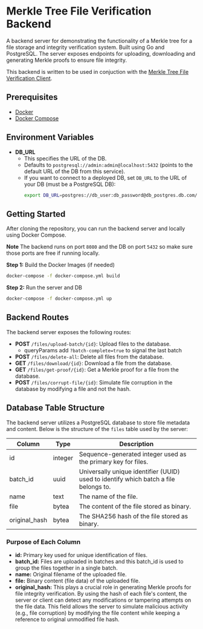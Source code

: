 # Merkle Tree File Verification Backend

A backend server for demonstrating the functionality of a Merkle tree for a file storage and integrity verification system. Built using Go and PostgreSQL. The server exposes endpoints for uploading, downloading and generating Merkle proofs to ensure file integrity.

This backend is written to be used in conjuction with the [Merkle Tree File Verification Client](https://github.com/CaelRowley/merkle-tree-file-verification-client).

## Prerequisites

- [Docker](https://docs.docker.com/desktop/)
- [Docker Compose](https://docs.docker.com/compose/install/)

## Environment Variables

- **DB_URL**
  - This specifies the URL of the DB.
  - Defaults to `postgresql://admin:admin@localhost:5432` (points to the default URL of the DB from this service).
  - If you want to connect to a deployed DB, set `DB_URL` to the URL of your DB (must be a PostgreSQL DB):
    ```bash
    export DB_URL=postgres://db_user:db_password@db_postgres.db.com/db_name
    ```

## Getting Started

After cloning the repository, you can run the backend server and locally using Docker Compose.

**Note** The backend runs on port `8080` and the DB on port `5432` so make sure those ports are free if running locally.

**Step 1:** Build the Docker Images (if needed)

```bash
docker-compose -f docker-compose.yml build
```

**Step 2:** Run the server and DB

```bash
docker-compose -f docker-compose.yml up
```

## Backend Routes

The backend server exposes the following routes:

- **POST** `/files/upload-batch/{id}`: Upload files to the database.
  - queryParams add `?batch-complete=true` to signal the last batch
- **POST** `/files/delete-all`: Delete all files from the database.
- **GET** `/files/download/{id}`: Download a file from the database.
- **GET** `/files/get-proof/{id}`: Get a Merkle proof for a file from the database.
- **POST** `/files/corrupt-file/{id}`: Simulate file corruption in the database by modifying a file and not the hash.

## Database Table Structure

The backend server utilizes a PostgreSQL database to store file metadata and content. Below is the structure of the `files` table used by the server:

| Column        | Type      | Description                                                                             |
|---------------|-----------|-----------------------------------------------------------------------------------------|
| id            | integer   | Sequence-generated integer used as the primary key for files.                           |
| batch_id      | uuid      | Universally unique identifier (UUID) used to identify which batch a file belongs to.    |
| name          | text      | The name of the file.                                                                   |
| file          | bytea     | The content of the file stored as binary.                                               |
| original_hash | bytea     | The SHA256 hash of the file stored as binary.                                           |

### Purpose of Each Column

- **id:** Primary key used for unique identification of files.
- **batch_id:** Files are uploaded in batches and this batch_id is used to group the files together in a single batch.
- **name:** Original filename of the uploaded file.
- **file:** Binary content (file data) of the uploaded file.
- **original_hash:** This plays a crucial role in generating Merkle proofs for file integrity verification. By using the hash of each file's content, the server or client can detect any modifications or tampering attempts on the file data. This field allows the server to simulate malicious activity (e.g., file corruption) by modifying the file content while keeping a reference to original unmodified file hash.


